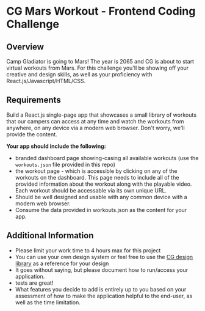 # CG Mars Workout - Frontend Coding Challenge

## Overview

Camp Gladiator is going to Mars! The year is 2065 and CG is about to start virtual workouts from Mars. For this challenge you'll be showing off your creative and design skills, as well as your proficiency with React.js/Javascript/HTML/CSS.

## Requirements

Build a React.js single-page app that showcases a small library of workouts that our campers can access at any time and watch the workouts from anywhere, on any device via a modern web browser. Don't worry, we'll provide the content.

**Your app should include the following:**

- branded dashboard page showing-casing all available workouts (use the `workouts.json` file provided in this repo)
- the workout page - which is accessible by clicking on any of the workouts on the dashboard. This page needs to include all of the provided information about the workout along with the playable video. Each workout should be accessable via its own unique URL.
- Should be well designed and usable with any common device with a modern web browser.
- Consume the data provided in workouts.json as the content for your app.

## Additional Information

- Please limit your work time to 4 hours max for this project
- You can use your own design system or feel free to use the [CG design library](https://bit.cloud/campgladiator/cgui-core) as a reference for your design
- It goes without saying, but please document how to run/access your application.
- tests are great!
- What features you decide to add is entirely up to you based on your assessment of how to make the application helpful to the end-user, as well as the time limitation.
